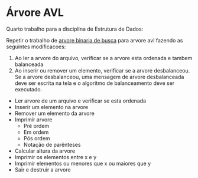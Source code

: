 Árvore AVL
==========

Quarto trabalho para a disciplina de Estrutura de Dados:

Repetir o trabalho de [arvore binaria de busca](../EDTrabalho3) para arvore avl fazendo as seguintes modificacoes:
1. Ao ler a arvore do arquivo, verificar se a arvore esta ordenada e tambem balanceada
2. Ao inserir ou remover um elemento, verificar se a arvore desbalanceou. Se a arvore desbalanceou, uma mensagem de arvore desbalanceada deve ser escrita na tela e o algoritmo de balanceamento deve ser executado.

* Ler arvore de um arquivo e verificar se esta ordenada
* Inserir um elemento na arvore
* Remover um elemento da arvore
* Imprimir arvore
    * Pré ordem
    * Em ordem
    * Pós ordem
    * Notação de parênteses
* Calcular altura da arvore
* Imprimir os elementos entre x e y
* Imprimir elementos ou menores que x ou maiores que y
* Sair e destruir a arvore